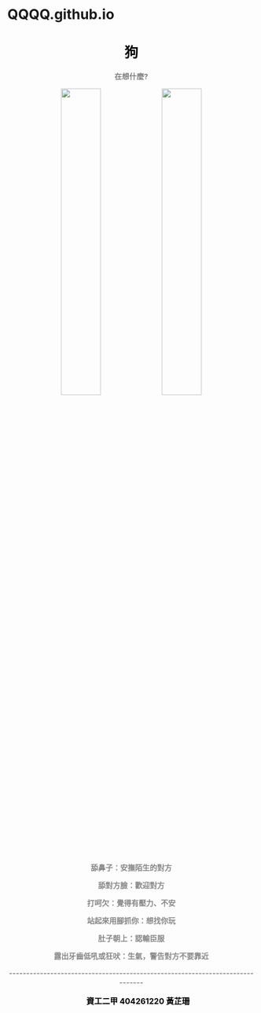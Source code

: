 # QQQQ.github.io

<link href="https://fonts.googleapis.com/css?family=Lobster" rel="stylesheet" type="text/css">
<style>
p {
    font-size: 15px;
    color: #888888	;
    font-weight:bold;
  }
  ul {
    font-size: 16px;
    color: #000000	;
    font-weight:bold;
  }
</style>

  <body 
  background="https://cdn.pixabay.com/photo/2014/05/03/00/45/record-336626_960_720.jpg">
   
<html>
<head>
<title>Page Title</title>
</head>
<body>
<center>

<h1 style="color:black;">狗</h1>
<p style="color:gray;">在想什麼?</p>
    <div class="row">
    <div class="col-xs-4">
<img src="https://cdn.pixabay.com/photo/2016/11/01/10/29/animal-1787835_960_720.jpg" width="40%">
<img src="https://cdn.pixabay.com/photo/2016/12/02/06/36/republic-of-korea-1877033_960_720.jpg" width="40%">
</div>
</div>

<p>
舔鼻子：安撫陌生的對方<p>
舔對方臉：歡迎對方<p>
打呵欠：覺得有壓力、不安<p>
站起來用腳抓你：想找你玩<p>
肚子朝上：認輸臣服<p>
露出牙齒低吼或狂吠：生氣，警告對方不要靠近<p>
------------------------------------------------------------------------------<p>
</p>
<ul>
資工二甲 404261220 黃芷珊
</ul>
</center>
</body>
</html>

